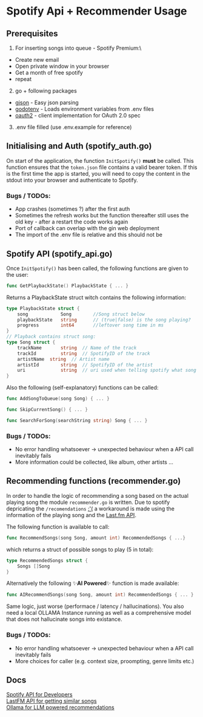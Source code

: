 # Spotify Api + Recommender Usage

## Prerequisites

1. For inserting songs into queue - Spotify Premium:\
- Create new email
- Open private window in your browser
- Get a month of free spotify
- repeat
2. go + following packages
- [gjson](https://github.com/tidwall/gjson) - Easy json parsing
- [godotenv](https://github.com/joho/godotenv) - Loads environment variables from .env files
- [oauth2](https://golang.org/x/oauth2) - client implementation for OAuth 2.0 spec
3. .env file filled (use .env.example for reference)

## Initialising and Auth (spotify_auth.go)

On start of the application, the function ```InitSpotify()``` **must** be called. This function ensures that the ```token.json``` file contains a valid bearer token. If this is the first time the app is started, you will need to copy the content in the stdout into your browser and authenticate to Spotify.

### Bugs / TODOs:
  - App crashes (sometimes ?) after the first auth
  - Sometimes the refresh works but the function thereafter still uses the old key - after a restart the code works again
  - Port of callback can overlap with the gin web deployment
  - The import of the .env file is relative and this should not be

## Spotify API (spotify_api.go)

Once ```InitSpotify()``` has been called, the following functions are given to the user:

```go
func GetPlaybackState() PlaybackState { ... }
```
Returns a PlaybackState struct witch contains the following information:
```go
type PlaybackState struct {
	song 			Song		//Song struct below
	playbackState 	string		// (true|false) is the song playing?
	progress 		int64		//leftover song time in ms
}
// Playback contains struct song:
type Song struct {
	trackName		string	// Name of the track
	trackId			string	// SpotifyID of the track
	artistName 	string	// Artist name
	artistId 		string	// SpotifyID of the artist
	uri				string	// uri used when telling spotify what song to play
}
```
Also the following (self-explanatory) functions can be called:
```go
func AddSongToQueue(song Song) { ... }
```
```go
func SkipCurrentSong() { ... }
```
```go
func SearchForSong(searchString string) Song { ... }
```

### Bugs / TODOs:
- No error handling whatsoever -> unexpected behaviour when a API call inevitably fails
- More information could be collected, like album, other artists ...

## Recommending functions (recommender.go)

In order to handle the logic of recommending a song based on the actual playing song the module ```recommender.go``` is written. Due to spotify depricating the ```/recomendations``` [:'(](https://developer.spotify.com/documentation/web-api/reference/get-recommendations) a workaround is made using the information of the playing song and the [Last.fm API](https://www.last.fm/api).

The following function is available to call:

```go
func RecommendSongs(song Song, amount int) RecommendedSongs { ...}
```

which returns a struct of possible songs to play (5 in total):

```go
type RecommendedSongs struct {
	Songs []Song
}
```
Alternatively the following ✨**AI Powered**✨ function is made available:

```go
func AIRecommendSongs(song Song, amount int) RecommendedSongs { ... }
```

Same logic, just worse (performace / latency / hallucinations). You also need a local OLLAMA Instance running as well as a comprehensive model that does not hallucinate songs into existance.

### Bugs / TODOs:
- No error handling whatsoever -> unexpected behaviour when a API call inevitably fails
- More choices for caller (e.g. context size, proompting, genre limits etc.)

## Docs

[Spotify API for Developers](https://developer.spotify.com)\
[LastFM API for getting similar songs](https://www.last.fm/api/show/track.getSimilar)\
[Ollama for LLM powered recommendations](https://ollama.com)
